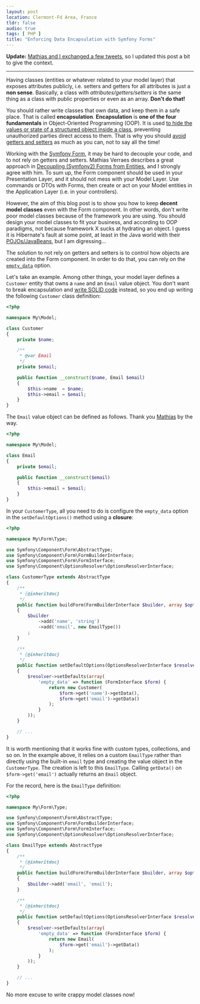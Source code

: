 ```yaml
---
layout: post
location: Clermont-Fd Area, France
tldr: false
audio: true
tags: [ PHP ]
title: "Enforcing Data Encapsulation with Symfony Forms"
---
```


**Update:** [Mathias and I exchanged a few
tweets](https://twitter.com/couac/status/412677521977921536), so I updated this
post a bit to give the context.

---


Having classes (entities or whatever related to your model layer) that exposes
attributes publicly, i.e. setters and getters for all attributes is just a **non
sense**. Basically, a class with _attributes/getters/setters_ is the same thing
as a class with public properties or even as an array. **Don't do that!**

You should rather write classes that own data, and keep them in a safe place.
That is called **encapsulation**. **Encapsulation** is **one of the four
fundamentals** in Object-Oriented Programming (OOP). It is used [to hide the
values or state of a structured object inside a
class](http://en.wikipedia.org/wiki/Encapsulation_\(object-oriented_programming\)),
preventing unauthorized parties direct access to them. That is why you should
[avoid getters and
setters](http://williamdurand.fr/2013/06/03/object-calisthenics/#9-no-getters/setters/properties)
as much as you can, not to say all the time!

Working with the [Symfony
Form](http://symfony.com/doc/current/components/form/introduction.html), it may
be hard to decouple your code, and to not rely on getters and setters. Mathias
Verraes describes a great approach in [Decoupling (Symfony2) Forms from
Entities](http://verraes.net/2013/04/decoupling-symfony2-forms-from-entities/),
and I strongly agree with him. To sum up, the Form component should be used in
your Presentation Layer, and it should not mess with your Model Layer. Use
commands or DTOs with Forms, then create or act on your Model entities in the
Application Layer (i.e. in your controllers).

However, the aim of this blog post is to show you how to keep **decent model
classes** even with the Form component. In other words, don't write poor model
classes because of the framework you are using. You should design your model
classes to fit your business, and according to OOP paradigms, not because
framework X sucks at hydrating an object. I guess it is Hibernate's fault at
some point, at least in the Java world with their
[POJOs/JavaBeans](http://en.wikipedia.org/wiki/Plain_Old_Java_Object), but I am
digressing...

The solution to not rely on getters and setters is to control how objects are
created into the Form component. In order to do that, you can rely on the
[`empty_data`](http://symfony.com/doc/current/cookbook/form/use_empty_data.html#option-2-provide-a-closure)
option.

Let's take an example. Among other things, your model layer defines a `Customer`
entity that owns a `name` and an `Email` value object. You don't want to break
encapsulation and [write SOLID
code](http://williamdurand.fr/2013/07/30/from-stupid-to-solid-code/) instead, so
you end up writing the following `Customer` class definition:

```php
<?php

namespace My\Model;

class Customer
{
    private $name;

    /**
     * @var Email
     */
    private $email;

    public function __construct($name, Email $email)
    {
        $this->name  = $name;
        $this->email = $email;
    }
}
```

The `Email` value object can be defined as follows. Thank you
[Mathias](http://verraes.net/) by the way.

```php
<?php

namespace My\Model;

class Email
{
    private $email;

    public function __construct($email)
    {
        $this->email = $email;
    }
}
```

In your `CustomerType`, all you need to do is configure the `empty_data`
option in the `setDefaultOptions()` method using a **closure**:

```php
<?php

namespace My\Form\Type;

use Symfony\Component\Form\AbstractType;
use Symfony\Component\Form\FormBuilderInterface;
use Symfony\Component\Form\FormInterface;
use Symfony\Component\OptionsResolver\OptionsResolverInterface;

class CustomerType extends AbstractType
{
    /**
     * {@inheritdoc}
     */
    public function buildForm(FormBuilderInterface $builder, array $options)
    {
        $builder
            ->add('name', 'string')
            ->add('email', new EmailType())
        ;
    }

    /**
     * {@inheritdoc}
     */
    public function setDefaultOptions(OptionsResolverInterface $resolver)
    {
        $resolver->setDefaults(array(
            'empty_data' => function (FormInterface $form) {
                return new Customer(
                    $form->get('name')->getData(),
                    $form->get('email')->getData()
                );
            }
        ));
    }

    // ...
}
```

It is worth mentioning that it works fine with custom types, collections, and so
on. In the example above, it relies on a custom `EmailType` rather than directly
using the built-in `email` type and creating the value object in the
`CustomerType`. The creation is left to this `EmailType`. Calling `getData()` on
`$form->get('email')` actually returns an `Email` object.

For the record, here is the `EmailType` definition:

```php
<?php

namespace My\Form\Type;

use Symfony\Component\Form\AbstractType;
use Symfony\Component\Form\FormBuilderInterface;
use Symfony\Component\Form\FormInterface;
use Symfony\Component\OptionsResolver\OptionsResolverInterface;

class EmailType extends AbstractType
{
    /**
     * {@inheritdoc}
     */
    public function buildForm(FormBuilderInterface $builder, array $options)
    {
        $builder->add('email', 'email');
    }

    /**
     * {@inheritdoc}
     */
    public function setDefaultOptions(OptionsResolverInterface $resolver)
    {
        $resolver->setDefaults(array(
            'empty_data' => function (FormInterface $form) {
                return new Email(
                    $form->get('email')->getData()
                );
            }
        ));
    }

    // ...
}
```

No more excuse to write crappy model classes now!
